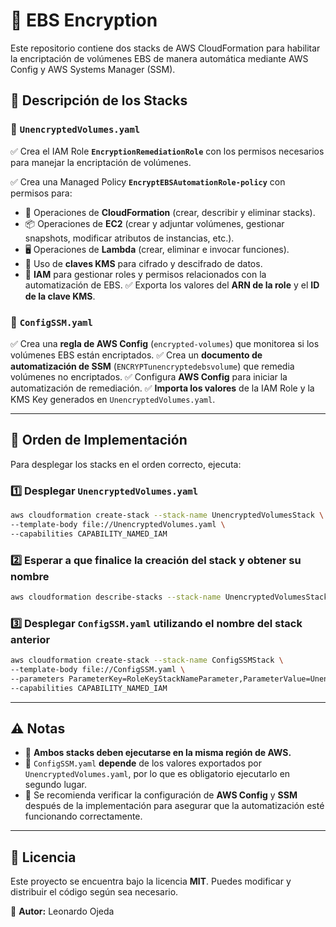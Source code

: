 # 📌 EBS Encryption

Este repositorio contiene dos stacks de AWS CloudFormation para habilitar la encriptación de volúmenes EBS de manera automática mediante AWS Config y AWS Systems Manager (SSM).

## 📂 Descripción de los Stacks

### 📌 `UnencryptedVolumes.yaml`
✅ Crea el IAM Role **`EncryptionRemediationRole`** con los permisos necesarios para manejar la encriptación de volúmenes.

✅ Crea una Managed Policy **`EncryptEBSAutomationRole-policy`** con permisos para:
- 🚀 Operaciones de **CloudFormation** (crear, describir y eliminar stacks).
- 📦 Operaciones de **EC2** (crear y adjuntar volúmenes, gestionar snapshots, modificar atributos de instancias, etc.).
- 🖥️ Operaciones de **Lambda** (crear, eliminar e invocar funciones).
- 🔑 Uso de **claves KMS** para cifrado y descifrado de datos.
- 🔐 **IAM** para gestionar roles y permisos relacionados con la automatización de EBS.
✅ Exporta los valores del **ARN de la role** y el **ID de la clave KMS**.

### 📌 `ConfigSSM.yaml`
✅ Crea una **regla de AWS Config** (`encrypted-volumes`) que monitorea si los volúmenes EBS están encriptados.
✅ Crea un **documento de automatización de SSM** (`ENCRYPTunencryptedebsvolume`) que remedia volúmenes no encriptados.
✅ Configura **AWS Config** para iniciar la automatización de remediación.
✅ **Importa los valores** de la IAM Role y la KMS Key generados en `UnencryptedVolumes.yaml`.

---

## 🚀 Orden de Implementación
Para desplegar los stacks en el orden correcto, ejecuta:

### 1️⃣ Desplegar `UnencryptedVolumes.yaml`
```sh
aws cloudformation create-stack --stack-name UnencryptedVolumesStack \
--template-body file://UnencryptedVolumes.yaml \
--capabilities CAPABILITY_NAMED_IAM
```

### 2️⃣ Esperar a que finalice la creación del stack y obtener su nombre
```sh
aws cloudformation describe-stacks --stack-name UnencryptedVolumesStack
```

### 3️⃣ Desplegar `ConfigSSM.yaml` utilizando el nombre del stack anterior
```sh
aws cloudformation create-stack --stack-name ConfigSSMStack \
--template-body file://ConfigSSM.yaml \
--parameters ParameterKey=RoleKeyStackNameParameter,ParameterValue=UnencryptedVolumesStack \
--capabilities CAPABILITY_NAMED_IAM
```

---

## ⚠️ Notas
- 📌 **Ambos stacks deben ejecutarse en la misma región de AWS.**
- 📌 `ConfigSSM.yaml` **depende** de los valores exportados por `UnencryptedVolumes.yaml`, por lo que es obligatorio ejecutarlo en segundo lugar.
- 📌 Se recomienda verificar la configuración de **AWS Config** y **SSM** después de la implementación para asegurar que la automatización esté funcionando correctamente.

---

## 📝 Licencia
Este proyecto se encuentra bajo la licencia **MIT**. Puedes modificar y distribuir el código según sea necesario.

📌 **Autor:** Leonardo Ojeda
